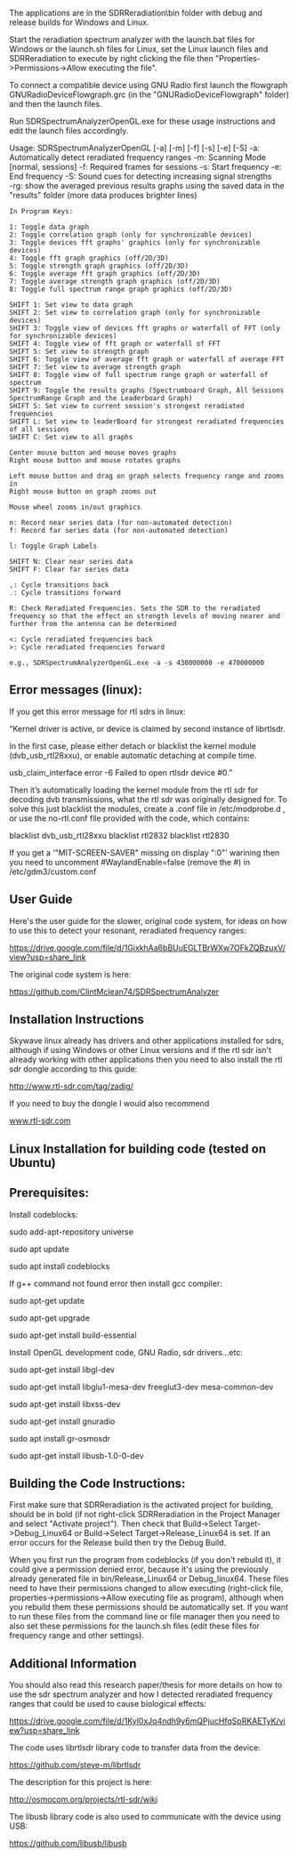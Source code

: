 The applications are in the SDRReradiation\bin folder with debug and release builds for Windows and Linux.

Start the reradiation spectrum analyzer with the launch.bat files for Windows or the launch.sh files for Linux, set the Linux launch files and SDRReradiation to execute by right clicking the file then "Properties->Permissions->Allow executing the file".

To connect a compatible device using GNU Radio first launch the flowgraph GNURadioDeviceFlowgraph.grc (in the "GNURadioDeviceFlowgraph\" folder) and then the launch files.

Run SDRSpectrumAnalyzerOpenGL.exe for these usage instructions and edit the launch files accordingly.

Usage: SDRSpectrumAnalyzerOpenGL [-a] [-m] [-f] [-s] [-e] [-S]
	-a: Automatically detect reradiated frequency ranges
	-m: Scanning Mode [normal, sessions]
	-f: Required frames for sessions
	-s: Start frequency
	-e: End frequency
	-S: Sound cues for detecting increasing signal strengths	
	-rg: show the averaged previous results graphs using the saved data in the "results\" folder (more data produces brighter lines)
	
	In Program Keys:
	
	1: Toggle data graph
	2: Toggle correlation graph (only for synchronizable devices)
	3: Toggle devices fft graphs' graphics (only for synchronizable devices)
	4: Toggle fft graph graphics (off/2D/3D)
	5: Toggle strength graph graphics (off/2D/3D)
	6: Toggle average fft graph graphics (off/2D/3D)
	7: Toggle average strength graph graphics (off/2D/3D)
	8: Toggle full spectrum range graph graphics (off/2D/3D)
	
	SHIFT 1: Set view to data graph
	SHIFT 2: Set view to correlation graph (only for synchronizable devices)
	SHIFT 3: Toggle view of devices fft graphs or waterfall of FFT (only for synchronizable devices)
	SHIFT 4: Toggle view of fft graph or waterfall of FFT
	SHIFT 5: Set view to strength graph
	SHIFT 6: Toggle view of average fft graph or waterfall of average FFT
	SHIFT 7: Set view to average strength graph
	SHIFT 8: Toggle view of full spectrum range graph or waterfall of spectrum
	SHIFT 9: Toggle the results graphs (Spectrumboard Graph, All Sessions SpectrumRange Graph and the Leaderboard Graph)
	SHIFT S: Set view to current session's strongest reradiated frequencies
	SHIFT L: Set view to leaderBoard for strongest reradiated frequencies of all sessions
	SHIFT C: Set view to all graphs
	
	Center mouse button and mouse moves graphs
	Right mouse button and mouse rotates graphs
	
	Left mouse button and drag on graph selects frequency range and zooms in	
	Right mouse button on graph zooms out
	
	Mouse wheel zooms in/out graphics
	
	n: Record near series data (for non-automated detection)
	f: Record far series data (for non-automated detection)

	l: Toggle Graph Labels
	
	SHIFT N: Clear near series data
	SHIFT F: Clear far series data

	,: Cycle transitions back
	.: Cycle transitions forward
	
	R: Check Reradiated Frequencies. Sets the SDR to the reradiated frequency so that the effect on strength levels of moving nearer and further from the antenna can be determined
	
	<: Cycle reradiated frequencies back
	>: Cycle reradiated frequencies forward
	
	e.g., SDRSpectrumAnalyzerOpenGL.exe -a -s 430000000 -e 470000000


Error messages (linux):
-----------------------

If you get this error message for rtl sdrs in linux:

“Kernel driver is active, or device is claimed by second instance of librtlsdr.

In the first case, please either detach or blacklist the kernel module (dvb_usb_rtl28xxu), or enable automatic detaching at compile time.

usb_claim_interface error -6
Failed to open rtlsdr device #0.”

Then it’s automatically loading the kernel module from the rtl sdr for decoding dvb transmissions, what the rtl sdr was originally designed for. To solve this just blacklist the modules, create a .conf file in /etc/modprobe.d , or use the no-rtl.conf file provided with the code, which contains:

blacklist dvb_usb_rtl28xxu
blacklist rtl2832
blacklist rtl2830

If you get a ‘"MIT-SCREEN-SAVER" missing on display ":0"’ warining then you need to uncomment #WaylandEnable=false (remove the #) in /etc/gdm3/custom.conf


User Guide
----------

Here's the user guide for the slower, original code system, for ideas on how to use this to detect your resonant, reradiated frequency ranges:

https://drive.google.com/file/d/1GixkhAa6bBUuEGLTBrWXw7OFkZQBzuxV/view?usp=share_link

The original code system is here:

https://github.com/ClintMclean74/SDRSpectrumAnalyzer



Installation Instructions
-------------------------

Skywave linux already has drivers and other applications installed for sdrs, although if using Windows or other Linux versions and if the rtl sdr isn't already working with other applications then you need to also install the rtl sdr dongle according to this guide:

http://www.rtl-sdr.com/tag/zadig/

If you need to buy the dongle I would also recommend

www.rtl-sdr.com


Linux Installation for building code (tested on Ubuntu)
-------------------------------------------------------

Prerequisites:
--------------
Install codeblocks:

sudo add-apt-repository universe

sudo apt update

sudo apt install codeblocks

If g++ command not found error then install gcc compiler:

sudo apt-get update

sudo apt-get upgrade

sudo apt-get install build-essential

Install OpenGL development code, GNU Radio, sdr drivers...etc:

sudo apt-get install libgl-dev

sudo apt-get install libglu1-mesa-dev freeglut3-dev mesa-common-dev

sudo apt-get install libxss-dev

sudo apt-get install gnuradio

sudo apt install gr-osmosdr

sudo apt-get install libusb-1.0-0-dev


Building the Code Instructions:
---------------------------

First make sure that SDRReradiation is the activated project for building, should be in bold (if not right-click SDRReradiation in the Project Manager and select "Activate project"). Then check that Build->Select Target->Debug_Linux64 or Build->Select Target->Release_Linux64 is set. If an error occurs for the Release build then try the Debug Build.

When you first run the program from codeblocks (if you don't rebuild it), it could give a permission denied error, because it's using the previously already generated file in bin/Release_Linux64 or Debug_linux64. These files need to have their permissions changed to allow executing (right-click file, properties->permissions->Allow executing file as program), although when you rebuild them these permissions should be automatically set. If you want to run these files from the command line or file manager then you need to also set these permissions for the launch.sh files (edit these files for frequency range and other settings).



Additional Information
----------------------

You should also read this research paper/thesis for more details on how to use the sdr spectrum analyzer and how I detected reradiated frequency ranges that could be used to cause biological effects:

https://drive.google.com/file/d/1Kyl0xJq4ndh9y6mQPjucHfqSpRKAETyK/view?usp=share_link


The code uses librtlsdr library code to transfer data from the device:

https://github.com/steve-m/librtlsdr

The description for this project is here:

http://osmocom.org/projects/rtl-sdr/wiki

The libusb library code is also used to communicate with the device using USB:

https://github.com/libusb/libusb
